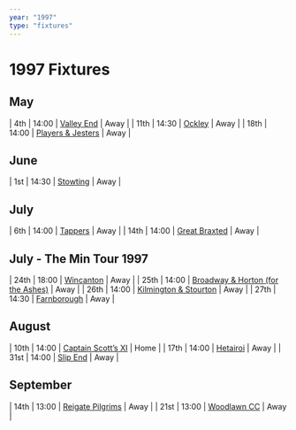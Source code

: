 ```yaml
---
year: "1997"
type: "fixtures"
---
```


# 1997 Fixtures

## May

| 4th | 14:00 | [Valley End](/1997/1997-valley-end) | Away |
| 11th | 14:30 | [Ockley](/1997/1997-ockley) | Away |
| 18th | 14:00 | [Players & Jesters](/1997/1997-players-and-jesters) | Away |

## June

| 1st | 14:30 | [Stowting](/1997/1997-stowting) | Away |

## July

| 6th | 14:00 | [Tappers](/1997/1997-tappers) | Away |
| 14th | 14:00 | [Great Braxted](/1997/1997-great-braxted) | Away |

## July - The Min Tour 1997

| 24th | 18:00 | [Wincanton](/1997/1997-wincanton) | Away |
| 25th | 14:00 | [Broadway & Horton (for the Ashes)](/1997/1997-broadway-and-horton) | Away |
| 26th | 14:00 | [Kilmington & Stourton](/1997/1997-kilmington-and-stourton) | Away |
| 27th | 14:30 | [Farnborough](/1997/1997-farnborough) | Away |

## August

| 10th | 14:00 | [Captain Scott’s XI](/1997/1997-captain-scotts-xi) | Home |
| 17th | 14:00 | [Hetairoi](/1997/1997-hetairoi) | Away |
| 31st | 14:00 | [Slip End](/1997/1997-slip-end) | Away |

## September

| 14th | 13:00 | [Reigate Pilgrims](/1997/1997-reigate-pilgrims) | Away |
| 21st | 13:00 | [Woodlawn CC](/1997/1997-woodlawn-cc) | Away |